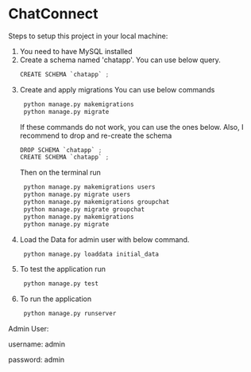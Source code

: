 # ChatConnect

Steps to setup this project in your local machine:

1. You need to have MySQL installed
2. Create a schema named 'chatapp'. You can use below query.
   ```python
   CREATE SCHEMA `chatapp` ;
   ```
3. Create and apply migrations
   You can use below commands
   ```python
    python manage.py makemigrations
    python manage.py migrate
   ```
   If these commands do not work, you can use the ones below. Also, I recommend to drop and re-create the schema
   ```python
   DROP SCHEMA `chatapp` ;
   CREATE SCHEMA `chatapp` ;
   ```
   Then on the terminal run
   ```python
    python manage.py makemigrations users
    python manage.py migrate users
    python manage.py makemigrations groupchat
    python manage.py migrate groupchat
    python manage.py makemigrations
    python manage.py migrate
   ```
4. Load the Data for admin user with below command.
   ```python
    python manage.py loaddata initial_data
   ```
5. To test the application run
   ```python
    python manage.py test
   ```
6. To run the application
   ```python
    python manage.py runserver
   ```

Admin User:

username: admin

password: admin
